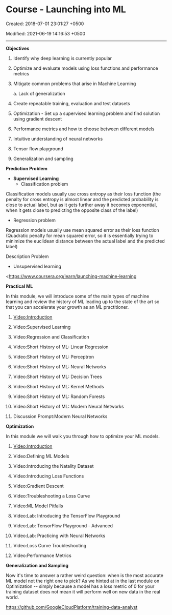 # Course - Launching into ML

Created: 2018-07-01 23:01:27 +0500

Modified: 2021-06-19 14:16:53 +0500

---

**Objectives**

1.  Identify why deep learning is currently popular

2.  Optimize and evaluate models using loss functions and performance metrics

3.  Mitigate common problems that arise in Machine Learning

    a.  Lack of generalization

4.  Create repeatable training, evaluation and test datasets

5.  Optimization - Set up a supervised learning problem and find solution using gradient descent

6.  Performance metrics and how to choose between different models

7.  Intuitive understanding of neural networks

8.  Tensor flow playground

9.  Generalization and sampling



**Prediction Problem**
-   **Supervised Learning**
    -   Classification problem

Classification models usually use cross entropy as their loss function (the penalty for cross entropy is almost linear and the predicted probability is close to actual label, but as it gets further away it becomes exponential, when it gets close to predicting the opposite class of the label)
-   Regression problem

Regression models usually use mean squared error as their loss function (Quadratic penalty for mean squared error, so it is essentially trying to minimize the euclidean distance between the actual label and the predicted label)



Description Problem
-   Unsupervised learning



<https://www.coursera.org/learn/launching-machine-learning



**Practical ML**

In this module, we will introduce some of the main types of machine learning and review the history of ML leading up to the state of the art so that you can accelerate your growth as an ML practitioner.

1.  [Video:Introduction](https://www.coursera.org/learn/launching-machine-learning/lecture/j4Rbd/introduction)

2.  Video:Supervised Learning

3.  Video:Regression and Classification

4.  Video:Short History of ML: Linear Regression

5.  Video:Short History of ML: Perceptron

6.  Video:Short History of ML: Neural Networks

7.  Video:Short History of ML: Decision Trees

8.  Video:Short History of ML: Kernel Methods

9.  Video:Short History of ML: Random Forests

10. Video:Short History of ML: Modern Neural Networks

11. Discussion Prompt:Modern Neural Networks



**Optimization**

In this module we will walk you through how to optimize your ML models.

1.  [Video:Introduction](https://www.coursera.org/learn/launching-machine-learning/lecture/ebCZS/introduction)

2.  Video:Defining ML Models

3.  Video:Introducing the Natality Dataset

4.  Video:Introducing Loss Functions

5.  Video:Gradient Descent

6.  Video:Troubleshooting a Loss Curve

7.  Video:ML Model Pitfalls

8.  Video:Lab: Introducing the TensorFlow Playground

9.  Video:Lab: TensorFlow Playground - Advanced

10. Video:Lab: Practicing with Neural Networks

11. Video:Loss Curve Troubleshooting

12. Video:Performance Metrics



**Generalization and Sampling**

Now it's time to answer a rather weird question: when is the most accurate ML model not the right one to pick? As we hinted at in the last module on Optimization -- simply because a model has a loss metric of 0 for your training dataset does not mean it will perform well on new data in the real world.



<https://github.com/GoogleCloudPlatform/training-data-analyst>
